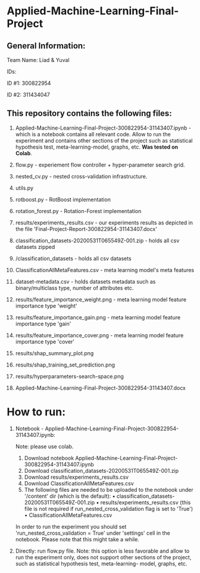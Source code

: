 # Applied-Machine-Learning-Final-Project

## General Information:
Team Name: Liad & Yuval

IDs:

ID #1: 300822954

ID #2: 311434047

## This repository contains the following files:

  1. Applied-Machine-Learning-Final-Project-300822954-31143407.ipynb - which is a notebook contains all relevant code. Allow to run the experiment and contains other sections of      the project such as statistical hypothesis test, meta-learning-model, graphs, etc. **Was tested on Colab**. 
  
  2. flow.py - experiement flow controller + hyper-parameter search grid.
  
  3. nested_cv.py - nested cross-validation infrastructure.
  
  4. utils.py
  
  5. rotboost.py - RotBoost implementation
  
  6. rotation_forest.py - Rotation-Forest implementation
  
  7. results/experiments_results.csv - our experiments results as depicted in the file 'Final-Project-Report-300822954-31143407.docx'
  
  8. classification_datasets-20200531T065549Z-001.zip - holds all csv datasets zipped
  
  9. /classification_datasets - holds all csv datasets
  
  10. ClassificationAllMetaFeatures.csv - meta learning model's meta features
  
  11. dataset-metadata.csv - holds datasets metadata such as binary/multiclass type, number of attributes etc. 
  
  12. results/feature_importance_weight.png - meta learning model feature importance type 'weight'
  
  13. results/feature_importance_gain.png - meta learning model feature importance type 'gain'
  
  14. results/feature_importance_cover.png - meta learning model feature importance type 'cover'
  
  15. results/shap_summary_plot.png
  
  16. results/shap_training_set_prediction.png
  
  17. results/hyperparameters-search-space.png
  
  18. Applied-Machine-Learning-Final-Project-300822954-31143407.docx

# How to run:

1. Notebook - Applied-Machine-Learning-Final-Project-300822954-31143407.ipynb: 

   Note: please use colab.
   
   1.	Download notebook Applied-Machine-Learning-Final-Project-300822954-31143407.ipynb
   2.	Download classification_datasets-20200531T065549Z-001.zip
   3.	Download results/experiments_results.csv
   4.	Download ClassificationAllMetaFeatures.csv
   5.	The following files are needed to be uploaded to the notebook under '/content' dir (which is the default):
      •	classification_datasets-20200531T065549Z-001.zip
      •	results/experiments_results.csv (this file is not required if run_nested_cross_validation flag is set to 'True')
      •	ClassificationAllMetaFeatures.csv
  
   In order to run the experiment you should set 'run_nested_cross_validation = True' under 'settings' cell in the notebook. Please note that this might take a while. 
   
2. Directly: 
   run flow.py file.
   Note: this option is less favorable and allow to run the experiment only, does not support other sections of the project, such as statistical hypothesis test, meta-learning-          model, graphs, etc.


